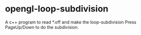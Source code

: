 # opengl-loop-subdivision
A c++ program to read *.off and make the loop-subdivision
Press PageUp/Down to do the subdivision.

